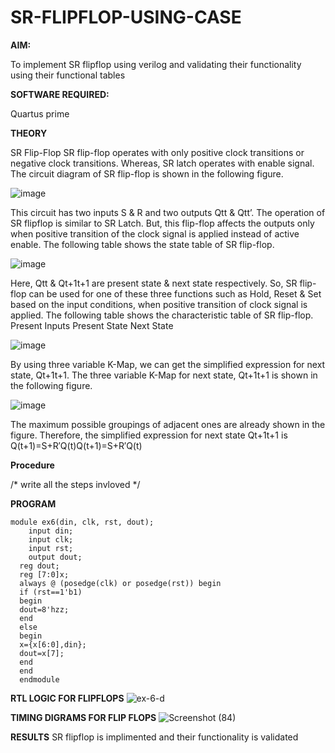 # SR-FLIPFLOP-USING-CASE

**AIM:**

To implement  SR flipflop using verilog and validating their functionality using their functional tables

**SOFTWARE REQUIRED:**

Quartus prime

**THEORY**

SR Flip-Flop SR flip-flop operates with only positive clock transitions or negative clock transitions. Whereas, SR latch operates with enable signal. The circuit diagram of SR flip-flop is shown in the following figure.

![image](https://github.com/naavaneetha/SR-FLIPFLOP-USING-CASE/assets/154305477/0f710028-ad52-4d3e-9276-8714cf023a25)

 
This circuit has two inputs S & R and two outputs Qtt & Qtt’. The operation of SR flipflop is similar to SR Latch. But, this flip-flop affects the outputs only when positive transition of the clock signal is applied instead of active enable. The following table shows the state table of SR flip-flop.

![image](https://github.com/naavaneetha/SR-FLIPFLOP-USING-CASE/assets/154305477/dabfc4f4-87e3-4cbc-9472-f89ee1b5ed30)

 
Here, Qtt & Qt+1t+1 are present state & next state respectively. So, SR flip-flop can be used for one of these three functions such as Hold, Reset & Set based on the input conditions, when positive transition of clock signal is applied. The following table shows the characteristic table of SR flip-flop. Present Inputs Present State Next State

![image](https://github.com/naavaneetha/SR-FLIPFLOP-USING-CASE/assets/154305477/dd90d16c-aec5-4290-a586-e2346b1e9eb5)

 
By using three variable K-Map, we can get the simplified expression for next state, Qt+1t+1. The three variable K-Map for next state, Qt+1t+1 is shown in the following figure.

![image](https://github.com/naavaneetha/SR-FLIPFLOP-USING-CASE/assets/154305477/473efad6-d70b-4ca7-aeb7-898bbfca319f)

 
The maximum possible groupings of adjacent ones are already shown in the figure. Therefore, the simplified expression for next state Qt+1t+1 is Q(t+1)=S+R′Q(t)Q(t+1)=S+R′Q(t)

**Procedure**

/* write all the steps invloved */

**PROGRAM**
```
module ex6(din, clk, rst, dout); 
    input din; 
    input clk; 
    input rst; 
    output dout; 
  reg dout; 
  reg [7:0]x; 
  always @ (posedge(clk) or posedge(rst)) begin 
  if (rst==1'b1) 
  begin 
  dout=8'hzz; 
  end 
  else 
  begin 
  x={x[6:0],din}; 
  dout=x[7]; 
  end 
  end 
  endmodule

```

**RTL LOGIC FOR FLIPFLOPS**
![ex-6-d](https://github.com/user-attachments/assets/90faf56f-227d-4fbf-957e-a3fcb7a7a007)



**TIMING DIGRAMS FOR FLIP FLOPS**
![Screenshot (84)](https://github.com/user-attachments/assets/a465dd92-75dd-43c0-97de-4c8ad950ca20)



**RESULTS**
SR flipflop is implimented and their functionality is validated
